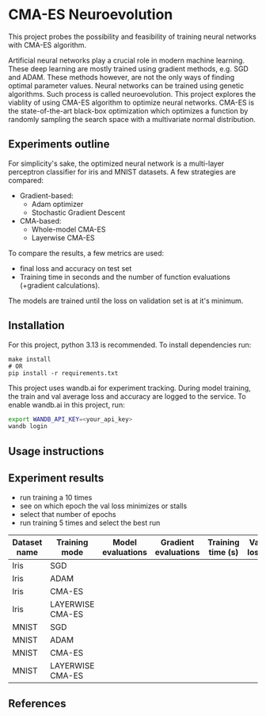 # CMA-ES Neuroevolution
This project probes the possibility and feasibility of training neural networks with CMA-ES algorithm.

Artificial neural networks play a crucial role in modern machine learning. These deep learning are mostly trained using gradient methods, e.g. SGD and ADAM. These methods however, are not the only ways of finding optimal parameter values. Neural networks can be trained using genetic algorithms. Such process is called neuroevolution. This project explores the viablity of using CMA-ES algorithm to optimize neural networks. CMA-ES is the state-of-the-art black-box optimization which optimizes a function by randomly sampling the search space with a multivariate normal distribution. 

## Experiments outline
For simplicity's sake, the optimized neural network is a multi-layer perceptron classifier for iris and MNIST datasets. A few strategies are compared:
- Gradient-based:
    - Adam optimizer    
    - Stochastic Gradient Descent
- CMA-based:
    - Whole-model CMA-ES
    - Layerwise CMA-ES

To compare the results, a few metrics are used:
- final loss and accuracy on test set
- Training time in seconds and the number of function evaluations (+gradient calculations).

The models are trained until the loss on validation set is at it's minimum.

## Installation
For this project, python 3.13 is recommended. To install dependencies run:
```
make install
# OR
pip install -r requirements.txt
```
This project uses wandb.ai for experiment tracking. During model training, the train and val average loss and accuracy are logged to the service. To enable wandb.ai in this project, run:
```bash
export WANDB_API_KEY=<your_api_key>
wandb login
```

## Usage instructions

## Experiment results
- run training a 10 times
- see on which epoch the val loss minimizes or stalls
- select that number of epochs
- run training 5 times and select the best run 

| Dataset name | Training mode      | Model evaluations | Gradient evaluations | Training time (s) | Val loss | Test loss | Test accuracy |
|--------------|--------------------|-------------------|----------------------|-------------------|----------|-----------|---------------|
| Iris         | SGD                |
| Iris         | ADAM               |
| Iris         | CMA-ES             |
| Iris         | LAYERWISE CMA-ES   |
| MNIST        | SGD                |
| MNIST        | ADAM               |
| MNIST        | CMA-ES             |
| MNIST        | LAYERWISE CMA-ES   |






## References